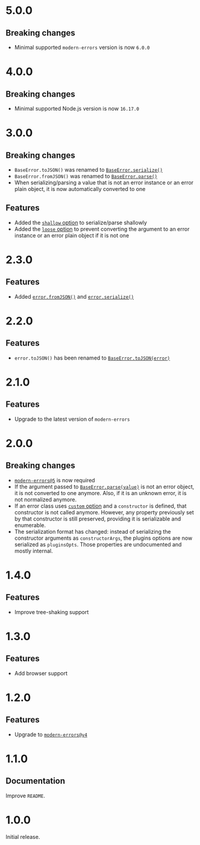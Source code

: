 # 5.0.0

## Breaking changes

- Minimal supported `modern-errors` version is now `6.0.0`

# 4.0.0

## Breaking changes

- Minimal supported Node.js version is now `16.17.0`

# 3.0.0

## Breaking changes

- `BaseError.toJSON()` was renamed to
  [`BaseError.serialize()`](README.md#baseerrorserializeerror)
- `BaseError.fromJSON()` was renamed to
  [`BaseError.parse()`](README.md#baseerrorparseerrorobject)
- When serializing/parsing a value that is not an error instance or an error
  plain object, it is now automatically converted to one

## Features

- Added the [`shallow` option](README.md#shallow) to serialize/parse shallowly
- Added the [`loose` option](README.md#loose) to prevent converting the argument
  to an error instance or an error plain object if it is not one

# 2.3.0

## Features

- Added [`error.fromJSON()`](README.md#baseerrorfromjsonerrorobject) and
  [`error.serialize()`](README.md#baseerrorserializevalue)

# 2.2.0

## Features

- `error.toJSON()` has been renamed to
  [`BaseError.toJSON(error)`](README.md#baseerrortojsonerror)

# 2.1.0

## Features

- Upgrade to the latest version of `modern-errors`

# 2.0.0

## Breaking changes

- [`modern-errors@5`](https://github.com/ehmicky/modern-errors/releases/tag/5.0.0)
  is now required
- If the argument passed to
  [`BaseError.parse(value)`](README.md#baseerrorparseerrorobject) is not an
  error object, it is not converted to one anymore. Also, if it is an unknown
  error, it is not normalized anymore.
- If an error class uses
  [`custom` option](https://github.com/ehmicky/modern-errors#-custom-logic) and
  a `constructor` is defined, that constructor is not called anymore. However,
  any property previously set by that constructor is still preserved, providing
  it is serializable and enumerable.
- The serialization format has changed: instead of serializing the constructor
  arguments as `constructorArgs`, the plugins options are now serialized as
  `pluginsOpts`. Those properties are undocumented and mostly internal.

# 1.4.0

## Features

- Improve tree-shaking support

# 1.3.0

## Features

- Add browser support

# 1.2.0

## Features

- Upgrade to
  [`modern-errors@v4`](https://github.com/ehmicky/modern-errors/releases/tag/4.0.0)

# 1.1.0

## Documentation

Improve `README`.

# 1.0.0

Initial release.
